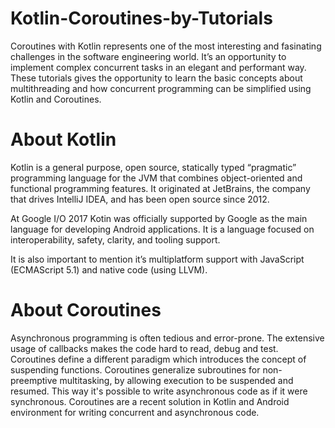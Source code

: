 # Kotlin-Coroutines-by-Tutorials
Coroutines with Kotlin represents one of the most interesting and fasinating challenges in the software engineering world. It’s an opportunity to implement complex concurrent tasks in an elegant and performant way. These tutorials gives the opportunity to learn the basic concepts about multithreading and how concurrent programming can be simplified using Kotlin and Coroutines.

# About Kotlin
Kotlin is a general purpose, open source, statically typed “pragmatic” programming language for the JVM that combines object-oriented and functional programming features. It originated at JetBrains, the company that drives IntelliJ IDEA, and has
been open source since 2012.

At Google I/O 2017 Kotin was officially supported by Google as the main language for developing Android applications. It is a language focused on interoperability, safety, clarity, and tooling support.

It is also important to mention it’s multiplatform support with JavaScript (ECMAScript 5.1) and native code (using LLVM).

# About Coroutines
Asynchronous programming is often tedious and error-prone. The extensive usage of callbacks makes the code hard to read, debug and test. Coroutines define a different paradigm which introduces the concept of suspending functions. Coroutines generalize subroutines for non-preemptive multitasking, by allowing execution to be suspended and resumed. This way it's possible to write asynchronous code as if it were synchronous. Coroutines are a recent solution in Kotlin and Android environment for writing concurrent and asynchronous code.

